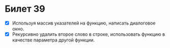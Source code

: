 # Билет 39

- [x] Используя массив указателей на функцию, написать диалоговое окно.
- [x] Рекурсивно удалить второе слово в строке, использовать функцию в качестве параметра другой функции.